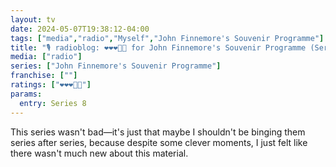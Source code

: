 ```yaml
---
layout: tv
date: 2024-05-07T19:38:12-04:00
tags: ["media","radio","Myself","John Finnemore's Souvenir Programme"]
title: "🎙️ radioblog: ❤️❤️❤️🖤🖤 for John Finnemore's Souvenir Programme (Series 8)"
media: ["radio"]
series: ["John Finnemore's Souvenir Programme"]
franchise: [""]
ratings: ["❤️❤️❤️🖤🖤"]
params:
  entry: Series 8
---
```

This series wasn't bad—it's just that maybe I shouldn't be binging them series after series, because despite some clever moments, I just felt like there wasn't much new about this material.
